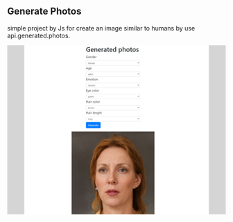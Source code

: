 ## Generate Photos

simple project by Js for create an image similar to humans by use api.generated.photos.

<p align="center"><img src="https://github.com/Mohammed-Mojaly/generate_photos/blob/main/1.png"></p>


